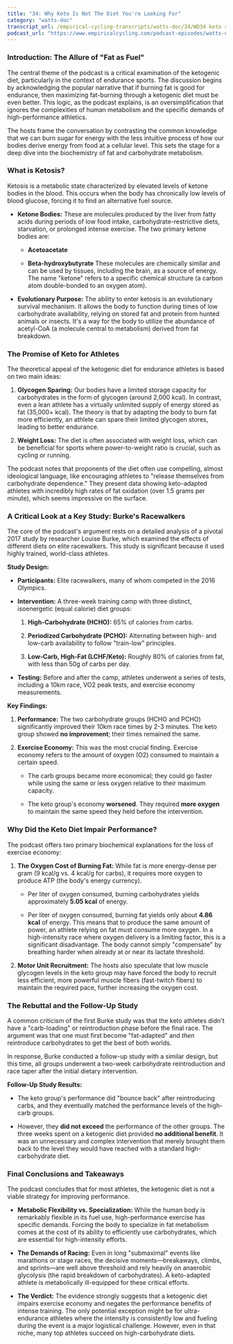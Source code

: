 ```yaml
---
title: "34: Why Keto Is Not The Diet You're Looking For"
category: "watts-doc"
transcript_url: /empirical-cycling-transcripts/watts-doc/34/WD34 keto sucks (transcribed on 08-Aug-2025 11-10-31).txt
podcast_url: "https://www.empiricalcycling.com/podcast-episodes/watts-doc-34-why-keto-is-not-the-diet-youre-looking-for"
---
```


### Introduction: The Allure of "Fat as Fuel"

The central theme of the podcast is a critical examination of the ketogenic diet, particularly in the context of endurance sports. The discussion begins by acknowledging the popular narrative that if burning fat is good for endurance, then maximizing fat-burning through a ketogenic diet must be even better. This logic, as the podcast explains, is an oversimplification that ignores the complexities of human metabolism and the specific demands of high-performance athletics.

The hosts frame the conversation by contrasting the common knowledge that we can burn sugar for energy with the less intuitive process of how our bodies derive energy from food at a cellular level. This sets the stage for a deep dive into the biochemistry of fat and carbohydrate metabolism.

### What is Ketosis?

Ketosis is a metabolic state characterized by elevated levels of ketone bodies in the blood. This occurs when the body has chronically low levels of blood glucose, forcing it to find an alternative fuel source.

-   **Ketone Bodies:** These are molecules produced by the liver from fatty acids during periods of low food intake, carbohydrate-restrictive diets, starvation, or prolonged intense exercise. The two primary ketone bodies are:
    
    -   **Acetoacetate**
        
    -   **Beta-hydroxybutyrate** These molecules are chemically similar and can be used by tissues, including the brain, as a source of energy. The name "ketone" refers to a specific chemical structure (a carbon atom double-bonded to an oxygen atom).
        
-   **Evolutionary Purpose:** The ability to enter ketosis is an evolutionary survival mechanism. It allows the body to function during times of low carbohydrate availability, relying on stored fat and protein from hunted animals or insects. It's a way for the body to utilize the abundance of acetyl-CoA (a molecule central to metabolism) derived from fat breakdown.
    

### The Promise of Keto for Athletes

The theoretical appeal of the ketogenic diet for endurance athletes is based on two main ideas:

1.  **Glycogen Sparing:** Our bodies have a limited storage capacity for carbohydrates in the form of glycogen (around 2,000 kcal). In contrast, even a lean athlete has a virtually unlimited supply of energy stored as fat (35,000+ kcal). The theory is that by adapting the body to burn fat more efficiently, an athlete can spare their limited glycogen stores, leading to better endurance.
    
2.  **Weight Loss:** The diet is often associated with weight loss, which can be beneficial for sports where power-to-weight ratio is crucial, such as cycling or running.
    

The podcast notes that proponents of the diet often use compelling, almost ideological language, like encouraging athletes to "release themselves from carbohydrate dependence." They present data showing keto-adapted athletes with incredibly high rates of fat oxidation (over 1.5 grams per minute), which seems impressive on the surface.

### A Critical Look at a Key Study: Burke's Racewalkers

The core of the podcast's argument rests on a detailed analysis of a pivotal 2017 study by researcher Louise Burke, which examined the effects of different diets on elite racewalkers. This study is significant because it used highly trained, world-class athletes.

**Study Design:**

-   **Participants:** Elite racewalkers, many of whom competed in the 2016 Olympics.
    
-   **Intervention:** A three-week training camp with three distinct, isoenergetic (equal calorie) diet groups:
    
    1.  **High-Carbohydrate (HCHO):** 65% of calories from carbs.
        
    2.  **Periodized Carbohydrate (PCHO):** Alternating between high- and low-carb availability to follow "train-low" principles.
        
    3.  **Low-Carb, High-Fat (LCHF/Keto):** Roughly 80% of calories from fat, with less than 50g of carbs per day.
        
-   **Testing:** Before and after the camp, athletes underwent a series of tests, including a 10km race, VO2 peak tests, and exercise economy measurements.
    

**Key Findings:**

1.  **Performance:** The two carbohydrate groups (HCHO and PCHO) significantly improved their 10km race times by 2-3 minutes. The keto group showed **no improvement**; their times remained the same.
    
2.  **Exercise Economy:** This was the most crucial finding. Exercise economy refers to the amount of oxygen (O2​) consumed to maintain a certain speed.
    
    -   The carb groups became more economical; they could go faster while using the same or less oxygen relative to their maximum capacity.
        
    -   The keto group's economy **worsened**. They required **more oxygen** to maintain the same speed they held before the intervention.
        

### Why Did the Keto Diet Impair Performance?

The podcast offers two primary biochemical explanations for the loss of exercise economy:

1.  **The Oxygen Cost of Burning Fat:** While fat is more energy-dense per gram (9 kcal/g vs. 4 kcal/g for carbs), it requires more oxygen to produce ATP (the body's energy currency).
    
    -   Per liter of oxygen consumed, burning carbohydrates yields approximately **5.05 kcal** of energy.
        
    -   Per liter of oxygen consumed, burning fat yields only about **4.86 kcal** of energy. This means that to produce the same amount of power, an athlete relying on fat must consume more oxygen. In a high-intensity race where oxygen delivery is a limiting factor, this is a significant disadvantage. The body cannot simply "compensate" by breathing harder when already at or near its lactate threshold.
        
2.  **Motor Unit Recruitment:** The hosts also speculate that low muscle glycogen levels in the keto group may have forced the body to recruit less efficient, more powerful muscle fibers (fast-twitch fibers) to maintain the required pace, further increasing the oxygen cost.
    

### The Rebuttal and the Follow-Up Study

A common criticism of the first Burke study was that the keto athletes didn't have a "carb-loading" or reintroduction phase before the final race. The argument was that one must first become "fat-adapted" and _then_ reintroduce carbohydrates to get the best of both worlds.

In response, Burke conducted a follow-up study with a similar design, but this time, all groups underwent a two-week carbohydrate reintroduction and race taper after the initial dietary intervention.

**Follow-Up Study Results:**

-   The keto group's performance did "bounce back" after reintroducing carbs, and they eventually matched the performance levels of the high-carb groups.
    
-   However, they **did not exceed** the performance of the other groups. The three weeks spent on a ketogenic diet provided **no additional benefit**. It was an unnecessary and complex intervention that merely brought them back to the level they would have reached with a standard high-carbohydrate diet.
    

### Final Conclusions and Takeaways

The podcast concludes that for most athletes, the ketogenic diet is not a viable strategy for improving performance.

-   **Metabolic Flexibility vs. Specialization:** While the human body is remarkably flexible in its fuel use, high-performance exercise has specific demands. Forcing the body to specialize in fat metabolism comes at the cost of its ability to efficiently use carbohydrates, which are essential for high-intensity efforts.
    
-   **The Demands of Racing:** Even in long "submaximal" events like marathons or stage races, the decisive moments—breakaways, climbs, and sprints—are well above threshold and rely heavily on anaerobic glycolysis (the rapid breakdown of carbohydrates). A keto-adapted athlete is metabolically ill-equipped for these critical efforts.
    
-   **The Verdict:** The evidence strongly suggests that a ketogenic diet impairs exercise economy and negates the performance benefits of intense training. The only potential exception might be for ultra-endurance athletes where the intensity is consistently low and fueling during the event is a major logistical challenge. However, even in that niche, many top athletes succeed on high-carbohydrate diets.